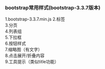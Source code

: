 ### bootstrap常用样式(bootstrap-3.3.7版本)
1.bootstrap-3.3.7.min.js
2.标签<br>
3.分页<br>
4.列表组<br>
5.下拉框<br>
6.按钮样式<br>
7.缩略图（有文字）<br>
8.点击展开/折叠内容<br>
9.工具提示（类似title功能）<br>
